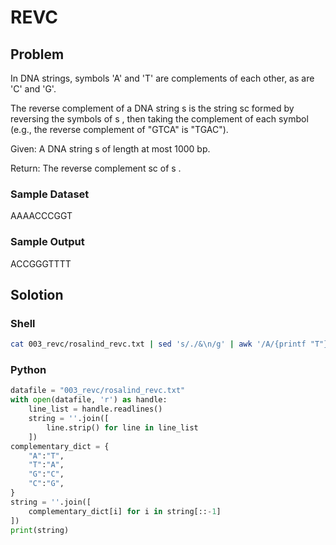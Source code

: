 # REVC

## Problem

In DNA strings, symbols 'A' and 'T' are complements of each other, as are 'C' and 'G'.

The reverse complement of a DNA string s
 is the string sc
 formed by reversing the symbols of s
, then taking the complement of each symbol (e.g., the reverse complement of "GTCA" is "TGAC").

Given: A DNA string s
 of length at most 1000 bp.

Return: The reverse complement sc
 of s
.

### Sample Dataset

AAAACCCGGT

### Sample Output

ACCGGGTTTT

## Solotion

### Shell

``` bash
cat 003_revc/rosalind_revc.txt | sed 's/./&\n/g' | awk '/A/{printf "T"}/T/{printf "A"}/G/{printf "C"}/C/{printf "G"}END{print}' | rev
```

### Python

``` python
datafile = "003_revc/rosalind_revc.txt"
with open(datafile, 'r') as handle:
	line_list = handle.readlines()
	string = ''.join([
		line.strip() for line in line_list
	])
complementary_dict = {
	"A":"T",
	"T":"A",
	"G":"C",
	"C":"G",
}
string = ''.join([
	complementary_dict[i] for i in string[::-1]
])
print(string)
```
